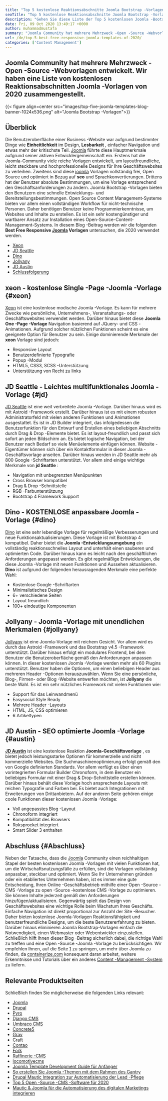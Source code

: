 ```yaml
---
title: "Top 5 kostenlose Reaktionsabschnitte Joomla Bootstrap -Vorlagen von 2020" 
seoTitle: "Top 5 kostenlose Reaktionsabschnitte Joomla Bootstrap -Vorlagen von 2020" 
description: "Gehen Sie diese Liste der Top 5 kostenlosen Joomla -Bootstrap -Vorlagen für 2020." 
date: Fri, 09 Oct 2020 13:49:17 +0000
author: muhammadmustafa
summary: "Joomla Community hat mehrere Mehrzweck -Open -Source -Webvorlagen entwickelt. Wir haben eine Liste von kostenlosen Reaktionsabschnitten Joomla -Vorlagen von 2020 zusammengestellt." 
url: /de/top-5-best-free-responsive-joomla-templates-of-2020/
categories: ['Content Management']
---
```


## Joomla Community hat mehrere Mehrzweck -Open -Source -Webvorlagen entwickelt. Wir haben eine Liste von kostenlosen Reaktionsabschnitten Joomla -Vorlagen von 2020 zusammengestellt.

{{< figure align=center src="images/top-five-joomla-templates-blog-banner-1024x536.png" alt="Joomla Bootstrap -Vorlagen">}}


## Überblick
Die Benutzeroberfläche einer Business -Website war aufgrund bestimmter Dinge wie  **Einheitlichkeit** im Design,  **Lesbarkeit**  , einfacher Navigation und etwas mehr der kritischste Teil. [Joomla][1] führte diese Hauptmerkmale aufgrund seiner aktiven Entwicklergemeinschaft ein. Erstens hat die Joomla-Community viele reiche Vorlagen entwickelt, um layoutfreundliche, leicht steckbare und hochprofessionelle Designs für Ihre Geschäftswebsites zu verleihen. Zweitens sind diese [joomla][1] Vorlagen vollständig frei, Open Source und optimiert in Bezug auf  **seo**  und Sprachkonvertierungen. Drittens hat der Benutzer absolute Bestimmungen, um eine Vorlage entsprechend den Geschäftsanforderungen zu ändern. Joomla Bootstrap -Vorlagen bieten den Benutzern eine schnelle Entwicklungs- und Bereitstellungsbestimmungen. Open Source Content Management-Systeme bieten vor allem einen vollständigen Workflow für nicht-technische Personen. Daher benötigen Benutzer keine Programmierkenntnisse, um Websites und Inhalte zu erstellen. Es ist ein sehr kostengünstiger und wartbarer Ansatz zur Installation eines Open-Source-Content-Management-Systems. In diesem Blog -Beitrag werden wir die folgenden **Best Free Responsive [Joomla][1] Vorlagen**  untersuchen, die 2020 verwendet werden.
  * [Xeon][2]
  * [JD Seattle][3]
  * [Dino][4]
  * [Jollyany][5]
  * [JD Austin][6]
  * [Schlussfolgerung][7]

##  **xeon** - **kostenlose Single -Page -Joomla -Vorlage**  {#xeon}

[Xeon][8] ist eine kostenlose modische Joomla -Vorlage. Es kann für mehrere Zwecke wie persönliche, Unternehmens-, Veranstaltungs- oder Geschäftswebsites verwendet werden. Darüber hinaus bietet diese  **Joomla One -Page -Vorlage**  Navigation basierend auf JQuery- und CSS -Animationen. Aufgrund solcher nützlichen Funktionen scheint es eine geeignete Option für Benutzer zu sein.
Einige dominierende Merkmale der  **xeon**  Vorlage sind jedoch:
  * Responsive Layout
  * Benutzerdefinierte Typografie
  * Popup -Modul
  * HTML5, CSS3, SCSS -Unterstützung
  * Unterstützung von Recht zu links

##  **JD Seattle** - **Leichtes multifunktionales Joomla -Vorlage**  {#jd}

[JD Seattle][9] ist eine weit verbreitete Joomla -Vorlage. Darüber hinaus wird es mit Astroid -Framework erstellt. Darüber hinaus ist es mit einem robusten Administratorfeld mit vielen anderen Funktionen und Animationen ausgestattet. Es ist in JD Builder integriert, das infolgedessen die Benutzerfunktion für den Entwurf und Erstellen eines beliebigen Abschnitts durch Drag & Drop -Elemente bietet. Es ist layout-freundlich und passt sich sofort an jeden Bildschirm an. Es bietet logische Navigation, bei der Benutzer nach Bedarf so viele Menüelemente einfügen können. Website -Eigentümer können sich über ein Kontaktformular in dieser Joomla -Geschäftsvorlage anseiten. Darüber hinaus werden in JD Seattle mehr als 800 Google -Schriftarten unterstützt.
Vor allem sind einige wichtige Merkmale von  **jd Seattle**  :
  * Navigation mit unbegrenzten Menüpunkten
  * Cross Browser kompatibel
  * Drag & Drop -Schnittstelle
  * RGB -Farbunterstützung
  * Bootstrap 4 Framework Support

##  **Dino** - **KOSTENLOSE anpassbare Joomla -Vorlage**  {#dino}

[Dino][10] ist eine sehr lebendige Vorlage für regelmäßige Verbesserungen und neue Funktionsaktualisierungen. Diese Vorlage ist mit Bootstrap 4 kompatibel. Daher bietet die  **Joomla -Entwicklungsumgebung**  ein vollständig reaktionsschnelles Layout und unterhält einen sauberen und optimierten Code. Darüber hinaus kann es leicht nach den geschäftlichen Anforderungen angepasst werden. Es gibt regelmäßige Entwicklungen, die diese Joomla -Vorlage mit neuen Funktionen und Aussehen aktualisieren.
 **Dino** ist aufgrund der folgenden herausragenden Merkmale eine perfekte Wahl:
  * Kostenlose Google -Schriftarten
  * Minimalistisches Design
  * 6+ verschiedene Seiten
  * Layout freundlich
  * 100+ eindeutige Komponenten

##  **Jollyany** - **Joomla -Vorlage mit unendlichen Merkmalen**  {#jollyany}

[Jollyany][11] ist eine Joomla-Vorlage mit reichem Gesicht. Vor allem wird es durch das Astroid -Framework und das Bootstrap v4.5 -Framework unterstützt. Darüber hinaus erfolgt ein modulares Frontend, bei dem Benutzer die Benutzeroberfläche gemäß den Anforderungen anpassen können. In dieser kostenlosen Joomla -Vorlage werden mehr als 60 Plugins unterstützt. Benutzer haben die Optionen, um einen beliebigen Header aus mehreren Header -Optionen herauszuwählen. Wenn Sie eine persönliche, Blog-, Firmen- oder Blog -Website entwerfen möchten, ist  **Jollyany**  die beste Wahl.
Es ist ein sehr nützliches Framework mit vielen Funktionen wie:
  * Support für das Leinwandmenü
  * Easysocial Style Ready
  * Mehrere Header -Layouts
  * HTML, JS, CSS optimieren
  * 6 Artikeltypen

##  **JD Austin** - **SEO optimierte Joomla -Vorlage**  {#austin}

 **[JD Austin][12]** ist eine kostenlose Reaktion **Joomla-Geschäftsvorlage** , es bietet jedoch leistungsstarke Optionen für kommerzielle und nicht kommerzielle Websites. Die Suchmaschinenoptimierung erfolgt gemäß den von Google definierten Standards. Vor allem verfügt es über einen vorintegrierten Formular Builder Chronoform, in dem Benutzer ein beliebiges Formular mit einer Drag & Drop-Schnittstelle erstellen können. Darüber hinaus behält diese Vorlage hoch ansprechende Layouts mit reichen Typografie und Farben bei. Es bietet auch Integrationen mit Erweiterungen von Drittanbietern.
Auf der anderen Seite gehören einige coole Funktionen dieser kostenlosen Joomla -Vorlage:
  * Voll angepasstes Blog -Layout
  * Chronoform integriert
  * Kompatibilität des Browsers
  * Roksprocket integriert
  * Smart Slider 3 enthalten

## Abschluss  {#Abschluss}

Neben der Tatsache, dass die [Joomla][1] Community einen reichhaltigen Stapel der besten kostenlosen Joomla -Vorlagen mit vielen Funktionen hat, um die Wirtschaftsnutzungsfälle zu erfüllen, sind die Vorlagen vollständig anpassbar, steckbar und optimiert. Wenn Sie Ihr Unternehmen gründen oder ein etabliertes Unternehmen haben, ist es immer eine gute Entscheidung, Ihren Online -Geschäftsbetrieb mithilfe einer Open -Source -CMS -Vorlage zu open -Source -kostenlose CMS -Vorlage zu optimieren. Sie können Inhalte jederzeit gemäß den Anforderungen hinzufügen/aktualisieren. Gegenwärtig spielt das Design von Geschäftswebsites eine wichtige Rolle beim Wachstum Ihres Geschäfts. Einfache Navigation ist direkt proportional zur Anzahl der Site -Besucher. Daher bieten kostenlose Joomla-Vorlagen Reaktionsfähigkeit und benutzerfreundliche Designs, um die beste Benutzererfahrung zu bieten. Darüber hinaus eliminieren Joomla Bootstrap-Vorlagen einfach die Notwendigkeit, einen Webmaster oder Webentwickler einzustellen. Schließlich hilft Ihnen dieser Blog -Beitrag sicherlich dabei, die richtige Wahl zu treffen und eine Open -Source -Joomla -Vorlage zu berücksichtigen.
Wir empfehlen Ihnen, auf die Seite [1][1] zu springen, um mehr über Joomla zu finden, da [containerize.com][13] konsequent daran arbeitet, weitere Erkenntnisse und Tutorials über ein anderes [Content -Management -System][14] zu liefern.

## Relevante Produktseiten
Schließlich finden Sie möglicherweise die folgenden Links relevant:
  * [Joomla][15]
  * [Drupal][16]
  * [Pyro][17]
  * [Django CMS][18]
  * [Umbraco CMS][19]
  * [Concrete5][20]
  * [Grav][21]
  * [Craft][22]
  * [Contao][23]
  * [][24][Fork][24]
  * [][24][Raffinerie -CMS][25]
  * [][24][locomotivecms][26]
  * [Joomla Template Development Guide für Anfänger][27]
  * [So erstellen Sie Joomla -Themen mit dem Rahmen des Gantry][28]
  * [Drupal Mautic Integration zur Automatisierung der Lead -Pflege][29]
  * [Top 5 Open -Source -CMS -Software für 2020][30]
  * [Mautic & Joomla für die Automatisierung des digitalen Marketings integrieren][31]



[1]: https://href.li/?https://products.containerize.com/content-management/joomla
[2]: #xeon
[3]: #jd
[4]: #dino
[5]: #jollyany
[6]: #austin
[7]: #Conclusion
[8]: https://www.joomshaper.com/joomla-templates/xeon
[9]: https://www.joomdev.com/products/templates/jd-seattle-template
[10]: https://www.templaza.com/download/joomla-templates/tz_membership/downloadinfo/222-tz-dino.html
[11]: https://www.templaza.com/download/joomla-templates/tz_membership/downloadinfo/223-tz-jollyany.html
[12]: https://www.joomdev.com/products/templates/jd-austin-template
[13]: https://href.li/?https://www.containerize.com/
[14]: https://href.li/?https://products.containerize.com/content-management
[15]: https://products.containerize.com/content-management/joomla
[16]: https://products.containerize.com/content-management/drupal
[17]: https://products.containerize.com/content-management/pyro
[18]: https://products.containerize.com/content-management/django
[19]: https://products.containerize.com/content-management/umbraco
[20]: https://products.containerize.com/content-management/concrete5
[21]: https://products.containerize.com/content-management/grav
[22]: https://products.containerize.com/content-management/craft
[23]: https://products.containerize.com/content-management/contao
[24]: https://products.containerize.com/content-management/fork
[25]: https://products.containerize.com/content-management/refinery-cms
[26]: https://products.containerize.com/content-management/locomotive-cms
[27]: https://blog.containerize.com/content-management/responsive-joomla-templates-tutorial/
[28]: https://blog.containerize.com/content-management/how-to-create-joomla-theme-joomla-gantry-framework/
[29]: https://blog.containerize.com/content-management/drupal-tutorial-automate-lead-growth-with-drupal-mautic/
[30]: https://blog.containerize.com/content-management/top-5-open-source-content-management-systems-for-2020/
[31]: https://blog.containerize.com/content-management/integrate-mautic-with-joomla-for-marketing-automation/
